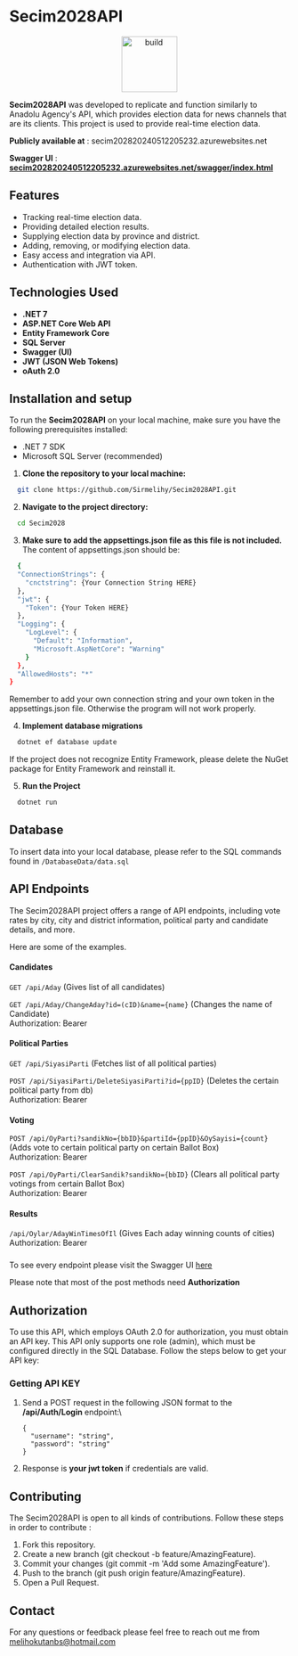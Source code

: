 
# Secim2028API

<div align="center" style="text-align: center" >
   <img src="https://github.com/Sirmelihy/Secim2028API/assets/58309701/80d8e986-b625-4de2-b006-cfcc58df4ab7" alt="build" style="width: 100px; height: 100px;">
</div>

**Secim2028API** was developed to replicate and function similarly to Anadolu Agency's API, which provides election data for news channels that are its clients. This project is used to provide real-time election data.

**Publicly available at** : secim202820240512205232.azurewebsites.net

**Swagger UI** : **[secim202820240512205232.azurewebsites.net/swagger/index.html](secim202820240512205232.azurewebsites.net/swagger/index.html)**


## Features

- Tracking real-time election data.
- Providing detailed election results.
- Supplying election data by province and district.
- Adding, removing, or modifying election data.
- Easy access and integration via API.
- Authentication with JWT token.

  
## Technologies Used

- **.NET 7**
- **ASP.NET Core Web API**
- **Entity Framework Core**
- **SQL Server**
- **Swagger (UI)**
- **JWT (JSON Web Tokens)**
- **oAuth 2.0**



  
## Installation and setup 

To run the **Secim2028API** on your local machine, make sure you have the following prerequisites installed:

- .NET 7 SDK
- Microsoft SQL Server (recommended)

1. **Clone the repository to your local machine:**

```bash 
  git clone https://github.com/Sirmelihy/Secim2028API.git
```

2. **Navigate to the project directory:**
```bash 
  cd Secim2028
```

3. **Make sure to add the appsettings.json file as this file is not included.**
The content of appsettings.json should be:

```bash 
  {
  "ConnectionStrings": {
    "cnctstring": {Your Connection String HERE}
  },
  "jwt": {
    "Token": {Your Token HERE}
  },
  "Logging": {
    "LogLevel": {
      "Default": "Information",
      "Microsoft.AspNetCore": "Warning"
    }
  },
  "AllowedHosts": "*"
}
```

Remember to add your own connection string and your own token in the appsettings.json file. Otherwise the program will not work properly.

4. **Implement database migrations**

```bash 
  dotnet ef database update
```

If the project does not recognize Entity Framework, please delete the NuGet package for Entity Framework and reinstall it.

5. **Run the Project**

```bash 
  dotnet run
```



    
## Database

To insert data into your local database, please refer to the SQL commands found in 
`/DatabaseData/data.sql`
## API Endpoints

The Secim2028API project offers a range of API endpoints, including vote rates by city, city and district information, political party and candidate details, and more.

Here are some of the examples.

#### Candidates

`GET /api/Aday` (Gives list of all candidates) 

`GET /api/Aday/ChangeAday?id=(cID)&name={name}` (Changes the name of Candidate)\
Authorization: Bearer <Your-jwt-Token>

#### Political Parties

`GET /api/SiyasiParti` (Fetches list of all political parties)

`POST /api/SiyasiParti/DeleteSiyasiParti?id={ppID}` (Deletes the certain political party from db)\
Authorization: Bearer <Your-jwt-Token>

#### Voting

`POST /api/OyParti?sandikNo={bbID}&partiId={ppID}&OySayisi={count}` (Adds vote to certain political party on certain Ballot Box)\
Authorization: Bearer <Your-jwt-Token>

`POST /api/OyParti/ClearSandik?sandikNo={bbID}` (Clears all political party votings from certain Ballot Box)\
Authorization: Bearer <Your-jwt-Token>



#### Results

`/api/Oylar/AdayWinTimesOfIl` (Gives Each aday winning counts of cities)\
Authorization: Bearer <Your-jwt-Token>



### 

To see every endpoint please visit the Swagger UI [here](secim202820240512205232.azurewebsites.net/swagger/index.html)



Please note that most of the post methods need **Authorization**

  
## Authorization

To use this API, which employs OAuth 2.0 for authorization, you must obtain an API key. This API only supports one role (admin), which must be configured directly in the SQL Database. Follow the steps below to get your API key:


### Getting API KEY

1. Send a POST request in the following JSON format to the **/api/Auth/Login** endpoint:\
    ```
    {
      "username": "string",
      "password": "string"
    }
    ```

2. Response is **your jwt token** if credentials are valid.
## Contributing

The Secim2028API is open to all kinds of contributions. Follow these steps in order to contribute : 

1. Fork this repository.
2. Create a new branch (git checkout -b feature/AmazingFeature).
3. Commit your changes (git commit -m 'Add some AmazingFeature').
4. Push to the branch (git push origin feature/AmazingFeature).
5. Open a Pull Request.


## Contact

For any questions or feedback please feel free to reach out me from melihokutanbs@hotmail.com

